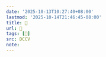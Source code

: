 ```yaml
---
date: '2025-10-13T10:27:40+08:00'
lastmod: '2025-10-14T21:46:45-08:00'
title: 􅕀
url: 􅕀
tags: [𩳍]
src: DCCV
note:
---
```

